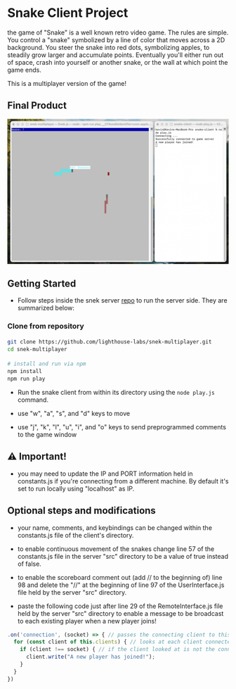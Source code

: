 # Snake Client Project

the game of "Snake" is a well known retro video game. The rules are simple. You control a "snake" symbolized by a line of color that moves across a 2D background. You steer the snake into red dots, symbolizing apples, to steadily grow larger and accumulate points. Eventually you'll either run out of space, crash into yourself or another snake, or the wall at which point the game ends.

This is a multiplayer version of the game!


## Final Product

![Screenshot](/screenshots/server_and_client_running.png)


## Getting Started

- Follow steps inside the snek server [repo](https://github.com/lighthouse-labs/snek-multiplayer) to run the server side. They are summarized below:

### Clone from repository

```bash
git clone https://github.com/lighthouse-labs/snek-multiplayer.git
cd snek-multiplayer

# install and run via npm
npm install
npm run play
```

- Run the snake client from within its directory using the `node play.js` command.

- use "w", "a", "s", and "d" keys to move

- use "j", "k", "l", "u", "i", and "o" keys to send preprogrammed comments to the game window


## ⚠️ Important!

- you may need to update the IP and PORT information held in constants.js if you're connecting from a different machine. By default it's set to run locally using "localhost" as IP.



## Optional steps and modifications

- your name, comments, and keybindings can be changed within the constants.js file of the client's directory.

- to enable continuous movement of the snakes change line 57 of the constants.js file in the server "src" directory to be a value of true instead of false.

- to enable the scoreboard comment out (add // to the beginning of) line 98 and delete the "//" at the beginning of line 97 of the UserInterface.js file held by the server "src" directory.

- paste the following code just after line 29 of the RemoteInterface.js file held by the server "src" directory to enable a message to be broadcast to each existing player when a new player joins!

```js
.on('connection', (socket) => { // passes the connecting client to this function
  for (const client of this.clients) { // looks at each client connected
    if (client !== socket) { // if the client looked at is not the connecting client send them a message.
      client.write("A new player has joined!");
    }
  }
})
```